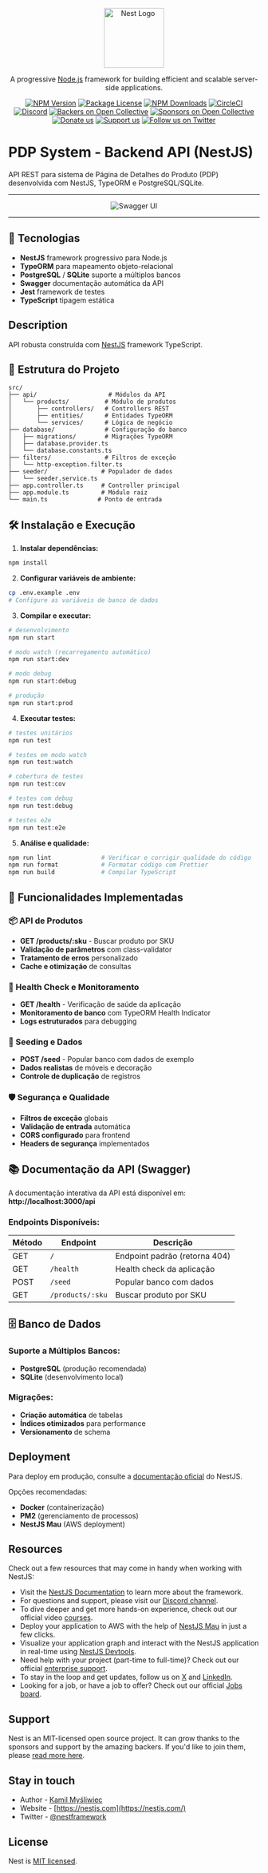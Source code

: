 <p align="center">
  <a href="http://nestjs.com/" target="blank"><img src="https://nestjs.com/img/logo-small.svg" width="120" alt="Nest Logo" /></a>
</p>

[circleci-image]: https://img.shields.io/circleci/build/github/nestjs/nest/master?token=abc123def456
[circleci-url]: https://circleci.com/gh/nestjs/nest

  <p align="center">A progressive <a href="http://nodejs.org" target="_blank">Node.js</a> framework for building efficient and scalable server-side applications.</p>
    <p align="center">
<a href="https://www.npmjs.com/~nestjscore" target="_blank"><img src="https://img.shields.io/npm/v/@nestjs/core.svg" alt="NPM Version" /></a>
<a href="https://www.npmjs.com/~nestjscore" target="_blank"><img src="https://img.shields.io/npm/l/@nestjs/core.svg" alt="Package License" /></a>
<a href="https://www.npmjs.com/~nestjscore" target="_blank"><img src="https://img.shields.io/npm/dm/@nestjs/common.svg" alt="NPM Downloads" /></a>
<a href="https://circleci.com/gh/nestjs/nest" target="_blank"><img src="https://img.shields.io/circleci/build/github/nestjs/nest/master" alt="CircleCI" /></a>
<a href="https://discord.gg/G7Qnnhy" target="_blank"><img src="https://img.shields.io/badge/discord-online-brightgreen.svg" alt="Discord"/></a>
<a href="https://opencollective.com/nest#backer" target="_blank"><img src="https://opencollective.com/nest/backers/badge.svg" alt="Backers on Open Collective" /></a>
<a href="https://opencollective.com/nest#sponsor" target="_blank"><img src="https://opencollective.com/nest/sponsors/badge.svg" alt="Sponsors on Open Collective" /></a>
  <a href="https://paypal.me/kamilmysliwiec" target="_blank"><img src="https://img.shields.io/badge/Donate-PayPal-ff3f59.svg" alt="Donate us"/></a>
    <a href="https://opencollective.com/nest#sponsor"  target="_blank"><img src="https://img.shields.io/badge/Support%20us-Open%20Collective-41B883.svg" alt="Support us"></a>
  <a href="https://twitter.com/nestframework" target="_blank"><img src="https://img.shields.io/twitter/follow/nestframework.svg?style=social&label=Follow" alt="Follow us on Twitter"></a>
</p>
  <!--[![Backers on Open Collective](https://opencollective.com/nest/backers/badge.svg)](https://opencollective.com/nest#backer)
  [![Sponsors on Open Collective](https://opencollective.com/nest/sponsors/badge.svg)](https://opencollective.com/nest#sponsor)-->

# PDP System - Backend API (NestJS)

API REST para sistema de Página de Detalhes do Produto (PDP) desenvolvida com NestJS, TypeORM e PostgreSQL/SQLite.

<hr/>

<center>

![Swagger UI](swagger-ui.png)

</center>

<hr/>

## 🚀 Tecnologias

- **NestJS** framework progressivo para Node.js
- **TypeORM** para mapeamento objeto-relacional
- **PostgreSQL** / **SQLite** suporte a múltiplos bancos
- **Swagger** documentação automática da API
- **Jest** framework de testes
- **TypeScript** tipagem estática

## Description

API robusta construída com [NestJS](https://github.com/nestjs/nest) framework TypeScript.

## 📁 Estrutura do Projeto

```
src/
├── api/                    # Módulos da API
│   └── products/          # Módulo de produtos
│       ├── controllers/   # Controllers REST
│       ├── entities/      # Entidades TypeORM
│       └── services/      # Lógica de negócio
├── database/              # Configuração do banco
│   ├── migrations/        # Migrações TypeORM
│   ├── database.provider.ts
│   └── database.constants.ts
├── filters/               # Filtros de exceção
│   └── http-exception.filter.ts
├── seeder/               # Populador de dados
│   └── seeder.service.ts
├── app.controller.ts     # Controller principal
├── app.module.ts         # Módulo raiz
└── main.ts              # Ponto de entrada
```

## 🛠️ Instalação e Execução

1. **Instalar dependências:**
```bash
npm install
```

2. **Configurar variáveis de ambiente:**
```bash
cp .env.example .env
# Configure as variáveis de banco de dados
```

3. **Compilar e executar:**
```bash
# desenvolvimento
npm run start

# modo watch (recarregamento automático)
npm run start:dev

# modo debug
npm run start:debug

# produção
npm run start:prod
```

4. **Executar testes:**
```bash
# testes unitários
npm run test

# testes em modo watch
npm run test:watch

# cobertura de testes
npm run test:cov

# testes com debug
npm run test:debug

# testes e2e
npm run test:e2e
```

5. **Análise e qualidade:**
```bash
npm run lint              # Verificar e corrigir qualidade do código
npm run format            # Formatar código com Prettier
npm run build             # Compilar TypeScript
```

## 🎯 Funcionalidades Implementadas

### 📦 API de Produtos
- **GET /products/:sku** - Buscar produto por SKU
- **Validação de parâmetros** com class-validator
- **Tratamento de erros** personalizado
- **Cache e otimização** de consultas

### 🏥 Health Check e Monitoramento
- **GET /health** - Verificação de saúde da aplicação
- **Monitoramento de banco** com TypeORM Health Indicator
- **Logs estruturados** para debugging

### 🌱 Seeding e Dados
- **POST /seed** - Popular banco com dados de exemplo
- **Dados realistas** de móveis e decoração
- **Controle de duplicação** de registros

### 🛡️ Segurança e Qualidade
- **Filtros de exceção** globais
- **Validação de entrada** automática
- **CORS configurado** para frontend
- **Headers de segurança** implementados

## 📚 Documentação da API (Swagger)

A documentação interativa da API está disponível em:
**http://localhost:3000/api**

### Endpoints Disponíveis:

| Método | Endpoint | Descrição |
|--------|----------|-----------|
| GET | `/` | Endpoint padrão (retorna 404) |
| GET | `/health` | Health check da aplicação |
| POST | `/seed` | Popular banco com dados |
| GET | `/products/:sku` | Buscar produto por SKU |

## 🗄️ Banco de Dados

### Suporte a Múltiplos Bancos:
- **PostgreSQL** (produção recomendada)
- **SQLite** (desenvolvimento local)

### Migrações:
- **Criação automática** de tabelas
- **Índices otimizados** para performance
- **Versionamento** de schema

## Deployment

Para deploy em produção, consulte a [documentação oficial](https://docs.nestjs.com/deployment) do NestJS.

Opções recomendadas:
- **Docker** (containerização)
- **PM2** (gerenciamento de processos)
- **NestJS Mau** (AWS deployment)

## Resources

Check out a few resources that may come in handy when working with NestJS:

- Visit the [NestJS Documentation](https://docs.nestjs.com) to learn more about the framework.
- For questions and support, please visit our [Discord channel](https://discord.gg/G7Qnnhy).
- To dive deeper and get more hands-on experience, check out our official video [courses](https://courses.nestjs.com/).
- Deploy your application to AWS with the help of [NestJS Mau](https://mau.nestjs.com) in just a few clicks.
- Visualize your application graph and interact with the NestJS application in real-time using [NestJS Devtools](https://devtools.nestjs.com).
- Need help with your project (part-time to full-time)? Check out our official [enterprise support](https://enterprise.nestjs.com).
- To stay in the loop and get updates, follow us on [X](https://x.com/nestframework) and [LinkedIn](https://linkedin.com/company/nestjs).
- Looking for a job, or have a job to offer? Check out our official [Jobs board](https://jobs.nestjs.com).

## Support

Nest is an MIT-licensed open source project. It can grow thanks to the sponsors and support by the amazing backers. If you'd like to join them, please [read more here](https://docs.nestjs.com/support).

## Stay in touch

- Author - [Kamil Myśliwiec](https://twitter.com/kammysliwiec)
- Website - [https://nestjs.com](https://nestjs.com/)
- Twitter - [@nestframework](https://twitter.com/nestframework)

## License

Nest is [MIT licensed](https://github.com/nestjs/nest/blob/master/LICENSE).
